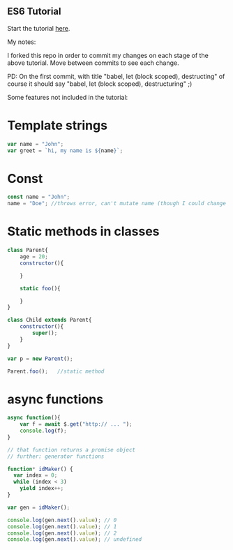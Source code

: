 ## ES6 Tutorial

Start the tutorial [here](http://ccoenraets.github.io/es6-tutorial).


My notes:

I forked this repo in order to commit my changes on each stage of the above tutorial. Move between commits to see each change.

PD: On the first commit, with title "babel, let (block scoped), destructing" of course it should say "babel, let (block scoped), destructuring" ;)


Some features not included in the tutorial:
# Template strings
```javascript
var name = "John";
var greet = `hi, my name is ${name}`;
```

# Const
```javascript
const name = "John";
name = "Doe"; //throws error, can't mutate name (though I could change attributes on the "name" object)
```


# Static methods in classes
```javascript
class Parent{
	age = 20;
	constructor(){

	}

	static foo(){

	}
}

class Child extends Parent{
	constructor(){
		super();
	}
}

var p = new Parent();

Parent.foo();	//static method
```

# async functions
```javascript
async function(){
	var f = await $.get("http:// ... ");
	console.log(f);
}

// that function returns a promise object
// further: generator functions

function* idMaker() {
  var index = 0;
  while (index < 3)
    yield index++;
}

var gen = idMaker();

console.log(gen.next().value); // 0
console.log(gen.next().value); // 1
console.log(gen.next().value); // 2
console.log(gen.next().value); // undefined
```


